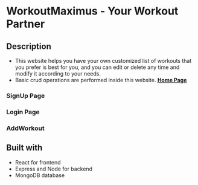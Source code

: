 # WorkoutMaximus - Your Workout Partner
## Description
- This website helps you have your own customized list of workouts that you prefer is best for you, and you can edit or delete any time and modify it according to your needs.
- Basic crud operations are performed inside this website.
[**Home Page**](image/AllWorkouts.png)

### SignUp Page


### Login Page


### AddWorkout


## Built with
- React for frontend
- Express and Node for backend
- MongoDB database
